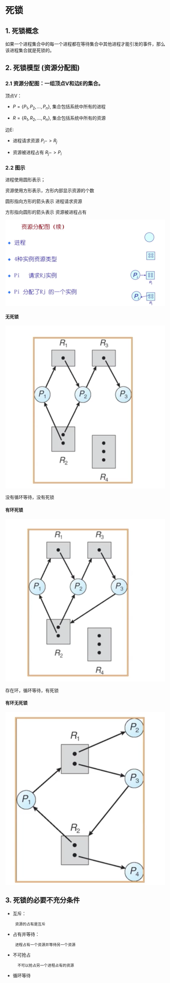 # 死锁

## 1. 死锁概念

如果一个进程集合中的每一个进程都在等待集合中其他进程才能引发的事件，那么该进程集合就是死锁的。


## 2. 死锁模型 (资源分配图)

### 2.1 资源分配图：一组顶点V和边E的集合。

顶点V：

- $P=\{P_1,P_2,...,P_n\}$, 集合包括系统中所有的进程

- $R=\{R_1,R_2,...,R_n\}$, 集合包括系统中所有的资源

边E:

- 进程请求资源       $P_i  -> R_j$

- 资源被进程占有     $R_j -> P_i$ 


### 2.2 图示

进程使用圆形表示；

资源使用方形表示，方形内部显示资源的个数

圆形指向方形的箭头表示 进程请求资源

方形指向圆形的箭头表示 资源被进程占有

![](https://github.com/existorlive/existorlivepic/raw/master/%E6%88%AA%E5%B1%8F2020-10-08%20%E4%B8%8A%E5%8D%882.47.49.png)

#### 无死锁

![](https://github.com/existorlive/existorlivepic/raw/master/%E6%88%AA%E5%B1%8F2020-10-08%20%E4%B8%8A%E5%8D%882.52.48.png)

没有循环等待，没有死锁

#### 有环死锁

![](https://github.com/existorlive/existorlivepic/raw/master/%E6%88%AA%E5%B1%8F2020-10-08%20%E4%B8%8A%E5%8D%882.57.00.png)

存在环，循环等待，有死锁

#### 有环无死锁

![](https://github.com/existorlive/existorlivepic/raw/master/%E6%88%AA%E5%B1%8F2020-10-08%20%E4%B8%8A%E5%8D%883.04.10.png)




## 3. 死锁的必要不充分条件

- 互斥： 
  
       资源的占有是互斥

- 占有并等待： 
        
       进程占有一个资源并等待另一个资源

- 不可抢占

        不可以抢占另一个进程占有的资源

- 循环等待

         

         
